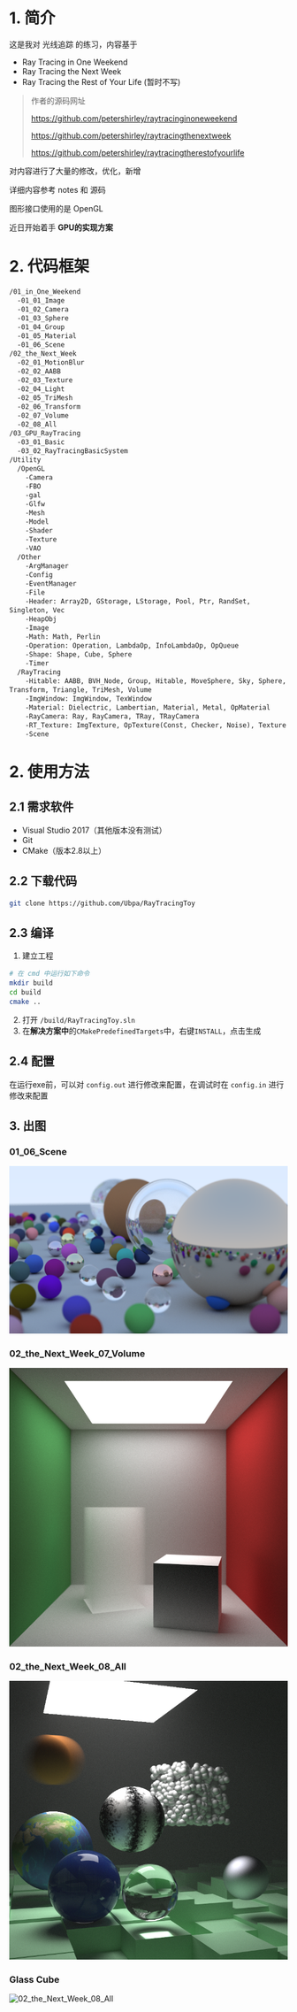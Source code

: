 # 1. 简介

这是我对 光线追踪 的练习，内容基于

- Ray Tracing in One Weekend
- Ray Tracing the Next Week
- Ray Tracing the Rest of Your Life (暂时不写)

> 作者的源码网址
>
> https://github.com/petershirley/raytracinginoneweekend
>
> https://github.com/petershirley/raytracingthenextweek
>
> https://github.com/petershirley/raytracingtherestofyourlife

对内容进行了大量的修改，优化，新增

详细内容参考 notes 和 源码

图形接口使用的是 OpenGL

近日开始着手 **GPU的实现方案**

# 2. 代码框架

```
/01_in_One_Weekend
  -01_01_Image
  -01_02_Camera
  -01_03_Sphere
  -01_04_Group
  -01_05_Material
  -01_06_Scene
/02_the_Next_Week
  -02_01_MotionBlur
  -02_02_AABB
  -02_03_Texture
  -02_04_Light
  -02_05_TriMesh
  -02_06_Transform
  -02_07_Volume
  -02_08_All
/03_GPU_RayTracing
  -03_01_Basic
  -03_02_RayTracingBasicSystem
/Utility
  /OpenGL
    -Camera
    -FBO
    -gal
    -Glfw
    -Mesh
    -Model
    -Shader
    -Texture
    -VAO
  /Other
    -ArgManager
    -Config
    -EventManager
    -File
    -Header: Array2D, GStorage, LStorage, Pool, Ptr, RandSet, Singleton, Vec
    -HeapObj
    -Image
    -Math: Math, Perlin
    -Operation: Operation, LambdaOp, InfoLambdaOp, OpQueue
    -Shape: Shape, Cube, Sphere
    -Timer
  /RayTracing
    -Hitable: AABB, BVH_Node, Group, Hitable, MoveSphere, Sky, Sphere, Transform, Triangle, TriMesh, Volume
    -ImgWindow: ImgWindow, TexWindow
    -Material: Dielectric, Lambertian, Material, Metal, OpMaterial
    -RayCamera: Ray, RayCamera, TRay, TRayCamera
    -RT_Texture: ImgTexture, OpTexture(Const, Checker, Noise), Texture
    -Scene
```

# 2. 使用方法

## 2.1 需求软件

- Visual Studio 2017（其他版本没有测试）
- Git
- CMake（版本2.8以上）

## 2.2 下载代码

```bash
git clone https://github.com/Ubpa/RayTracingToy
```

## 2.3 编译

1. 建立工程

```bash
# 在 cmd 中运行如下命令
mkdir build
cd build
cmake ..
```

2. 打开 `/build/RayTracingToy.sln`
3. 在**解决方案中**的`CMakePredefinedTargets`中，右键`INSTALL`，点击生成

## 2.4 配置

在运行exe前，可以对 `config.out` 进行修改来配置，在调试时在 `config.in` 进行修改来配置

## 3. 出图

### 01_06_Scene

![01_in_a_Weekend_06_Scene](assets/01_in_a_Weekend_06_Scene.png)

### 02_the_Next_Week_07_Volume

![02_the_Next_Week_07_Volume](assets/02_the_Next_Week_07_Volume.png)

### 02_the_Next_Week_08_All

![02_the_Next_Week_08_All](assets/02_the_Next_Week_08_All.png)

### Glass Cube

![02_the_Next_Week_08_All](assets/02_the_Next_Week_08_All-1543124633192.png)

